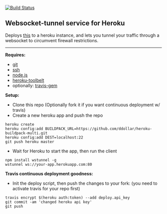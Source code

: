 [![Build Status](https://travis-ci.org/ephe-meral/wstunnel-heroku.svg?branch=master)](https://travis-ci.org/ephe-meral/wstunnel-heroku)

## Websocket-tunnel service for Heroku

Deploys [this](https://www.npmjs.com/package/wstunnel) to a heroku instance, and lets you tunnel your traffic through a websocket to circumvent firewall restrictions.

---

**Requires:**
- [git](http://git-scm.com/)
- [ssh](http://www.openssh.com/)
- [node.js](https://nodejs.org/)
- [heroku-toolbelt](https://devcenter.heroku.com/articles/heroku-command)
- optionally: [travis-gem](https://rubygems.org/gems/travis)

**Setup:**
- Clone this repo (Optionally fork it if you want continuous deployment w/ travis)
- Create a new heroku app and push the repo
```shell
heroku create
heroku config:add BUILDPACK_URL=https://github.com/ddollar/heroku-buildpack-multi.git
heroku config:add DEST=localhost:22
git push heroku master
```
- Wait for Heroku to start the app, then run the client
```shell
npm install wstunnel -g
wstunnel ws://your-app.herokuapp.com:80
```

**Travis continuous deployment goodness:**
- Init the deploy script, then push the changes to your fork: (you need to activate travis for your repo first)
```shell
travis encrypt $(heroku auth:token) --add deploy.api_key
git commit -am 'changed heroku api key'
git push
```
